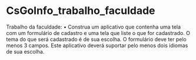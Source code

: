 # CsGoInfo_trabalho_faculdade
Trabalho da faculdade: • Construa um aplicativo que contenha uma tela com um formulário de cadastro e uma tela que liste o que for cadastrado.   O tema do que será cadastrado é de sua escolha.   O formulário deve ter pelo menos 3 campos.   Este aplicativo deverá suportar pelo menos dois idiomas de sua escolha.
